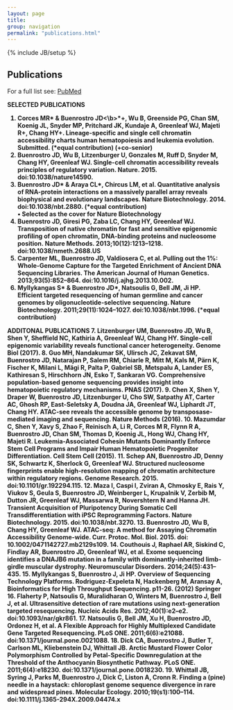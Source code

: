```yaml
---
layout: page
title: 
group: navigation
permalink: "publications.html"
---
```

{% include JB/setup %}

<script type='text/javascript' src='https://d1bxh8uas1mnw7.cloudfront.net/assets/embed.js'></script>

Publications
------------------------

For a full list see: <a href="http://www.ncbi.nlm.nih.gov/pubmed?term=%22Buenrostro%20J%22%5BAuthor%5D%20OR%20%22Buenrostro%20JD%22%5BAuthor%5D" target="_blank">PubMed</a>

<b>SELECTED PUBLICATIONS
1. Corces MR* & <b>Buenrostro JD<\b>*+, Wu B, Greenside PG, Chan SM, Koenig JL, Snyder MP, Pritchard JK, Kundaje A, Greenleaf WJ, Majeti R+, Chang HY+. Lineage-specific and single cell chromatin accessibility charts human hematopoiesis and leukemia evolution. Submitted. (*equal contribution) (+co-senior)
2. <b>Buenrostro JD, Wu B, Litzenburger U, Gonzales M, Ruff D, Snyder M, Chang HY, Greenleaf WJ. Single-cell chromatin accessibility reveals principles of regulatory variation. Nature. 2015. doi:10.1038/nature14590.
3. <b>Buenrostro JD* & Araya CL*, Chircus LM, et al. Quantitative analysis of RNA-protein interactions on a massively parallel array reveals biophysical and evolutionary landscapes. Nature Biotechnology. 2014. doi:10.1038/nbt.2880. (*equal contribution)<br>
•  Selected as the cover for Nature Biotechnology
4. <b>Buenrostro JD, Giresi PG, Zaba LC, Chang HY, Greenleaf WJ. Transposition of native chromatin for fast and sensitive epigenomic profiling of open chromatin, DNA-binding proteins and nucleosome position. Nature Methods. 2013;10(12):1213–1218. doi:10.1038/nmeth.2688.US 
5. Carpenter ML, <b>Buenrostro JD, Valdiosera C, et al. Pulling out the 1%: Whole-Genome Capture for the Targeted Enrichment of Ancient DNA Sequencing Libraries. The American Journal of Human Genetics. 2013;93(5):852–864. doi:10.1016/j.ajhg.2013.10.002.
6. Myllykangas S* & <b>Buenrostro JD*, Natsoulis G, Bell JM, Ji HP. Efficient targeted resequencing of human germline and cancer genomes by oligonucleotide-selective sequencing. Nature Biotechnology. 2011;29(11):1024–1027. doi:10.1038/nbt.1996. (*equal contribution)

<b>ADDITONAL PUBLICATIONS
7. Litzenburger UM, Buenrostro JD, Wu B, Shen Y, Sheffield NC, Kathiria A, Greenleaf WJ, Chang HY. Single-cell epigenomic variability reveals functional cancer heterogeneity. Genome Biol (2017).
8. Guo MH, Nandakumar SK, Ulirsch JC, Zekavat SM, Buenrostro JD, Natarajan P, Salem RM, Chiarle R, Mitt M, Kals M, Pärn K, Fischer K, Milani L, Mägi R, Palta P, Gabriel SB, Metspalu A, Lander ES, Kathiresan S, Hirschhorn JN, Esko T, Sankaran VG. Comprehensive population-based genome sequencing provides insight into hematopoietic regulatory mechanisms. PNAS (2017).
9. Chen X, Shen Y, Draper W, Buenrostro JD, Litzenburger U, Cho SW, Satpathy AT, Carter AC, Ghosh RP, East-Seletsky A, Doudna JA, Greenleaf WJ, Liphardt JT, Chang HY. ATAC-see reveals the accessible genome by transposase-mediated imaging and sequencing. Nature Methods (2016).
10. Mazumdar C, Shen Y, Xavy S, Zhao F, Reinisch A, Li R, Corces M R, Flynn R A, Buenrostro JD, Chan SM, Thomas D, Koenig JL, Hong WJ, Chang HY, Majeti R. Leukemia-Associated Cohesin Mutants Dominantly Enforce Stem Cell Programs and Impair Human Hematopoietic Progenitor Differentiation. Cell Stem Cell (2015).
11. Schep AN, Buenrostro JD, Denny SK, Schwartz K, Sherlock G, Greenleaf WJ. Structured nucleosome fingerprints enable high-resolution mapping of chromatin architecture within regulatory regions. Genome Research. 2015. doi:10.1101/gr.192294.115.
12. Maza I, Caspi I, Zviran A, Chmosky E, Rais Y, Viukov S, Geula S, Buenrostro JD, Weinberger L, Krupalnik V, Zerbib M, Dutton JR, Greenleaf WJ, Massarwa R, Novershtern N and Hanna JH. Transient Acquisition of Pluripotency During Somatic Cell Transdifferentiation with iPSC Reprogramming Factors. Nature Biotechnology. 2015. doi:10.1038/nbt.3270.
13. Buenrostro JD, Wu B, Chang HY, Greenleaf WJ. ATAC-seq: A method for Assaying Chromatin Accessibility Genome-wide. Curr. Protoc. Mol. Biol. 2015. doi: 10.1002/0471142727.mb2129s109.
14. Couthouis J, Raphael AR, Siskind C, Findlay AR, Buenrostro JD, Greenleaf WJ, et al. Exome sequencing identifies a DNAJB6 mutation in a family with dominantly-inherited limb-girdle muscular dystrophy. Neuromuscular Disorders. 2014;24(5):431–435.
15. Myllykangas S, Buenrostro J, Ji HP. Overview of Sequencing Technology Platforms.  Rodriguez-Expeleta N, Hackenberg M, Aransay A, Bioinformatics for High Throughput Sequencing. p11-26. (2012) Springer
16. Flaherty P, Natsoulis G, Muralidharan O, Winters M, Buenrostro J, Bell J, et al. Ultrasensitive detection of rare mutations using next-generation targeted resequencing. Nucleic Acids Res. 2012;40(1):e2–e2. doi:10.1093/nar/gkr861.
17. Natsoulis G, Bell JM, Xu H, Buenrostro JD, Ordonez H, et al. A Flexible Approach for Highly Multiplexed Candidate Gene Targeted Resequencing. PLoS ONE. 2011;6(6):e21088. doi:10.1371/journal.pone.0021088.
18. Dick CA, Buenrostro J, Butler T, Carlson ML, Kliebenstein DJ, Whittall JB. Arctic Mustard Flower Color Polymorphism Controlled by Petal-Specific Downregulation at the Threshold of the Anthocyanin Biosynthetic Pathway. PLoS ONE. 2011;6(4):e18230. doi:10.1371/journal.pone.0018230.
19. Whittall JB, Syring J, Parks M, Buenrostro J, Dick C, Liston A, Cronn R. Finding a (pine) needle in a haystack: chloroplast genome sequence divergence in rare and widespread pines. Molecular Ecology. 2010;19(s1):100–114. doi:10.1111/j.1365-294X.2009.04474.x

